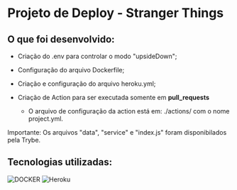 # Projeto de Deploy - Stranger Things

## O que foi desenvolvido: 

* Criação do .env para controlar o modo "upsideDown";

* Configuração do arquivo Dockerfile;

* Criação e configuração do arquivo heroku.yml;

* Criação de Action para ser executada somente em **pull_requests**
    -  O arquivo de configuração da action está em: ./actions/ com o nome project.yml.

Importante: Os arquivos "data", "service" e "index.js" foram disponibilados pela Trybe.



## Tecnologias utilizadas:

![DOCKER](https://img.shields.io/badge/Docker-2CA5E0?style=for-the-badge&logo=docker&logoColor=white)
![Heroku](https://img.shields.io/badge/-HEROKU-purple?style=for-the-badge&logo=Heroku&logoColor=white)

